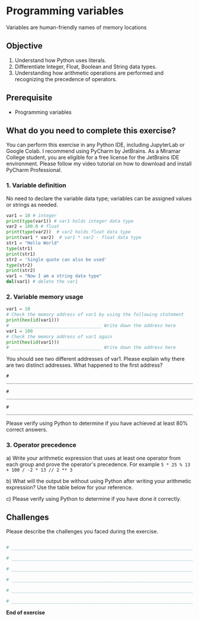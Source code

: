# Programming variables

Variables are human-friendly names of memory locations

## Objective

1. Understand how Python uses literals.
2. Differentiate Integer, Float, Boolean and String data types.
3. Understanding how arithmetic operations are performed and recognizing the precedence of operators.

## Prerequisite

- Programming variables

## What do you need to complete this exercise?

You can perform this exercise in any Python IDE, including JupyterLab or Google Colab.
I recommend using PyCharm by JetBrains. As a Miramar College student, you are eligible for a free license for the JetBrains IDE environment. 
Please follow my video tutorial on how to download and install PyCharm Professional. 

### 1. Variable definition
No need to declare the variable data type; variables can be assigned values or strings as needed.

```python
var1 = 10 # integer
print(type(var1)) # var1 holds integer data type
var2 = 100.0 # float
print(type(var2))  # var2 holds float data type
print(var1 * var2)  # var1 * var2 - float data type
str1 = "Hello World"
type(str1)
print(str1)
str2 = 'Single quote can also be used'
type(str2)
print(str2)
var1 = "Now I am a string data type"
del(var1) # delete the var1
```

### 2. Variable memory usage

```python
var1 = 10
# Check the memory address of var1 by using the following statement
print(hex(id(var1)))
# __________________________________ Write down the address here
var1 = 100
# Check the memory address of var1 again
print(hex(id(var1)))
# __________________________________ Write down the address here
```
You should see two different addresses of var1. Please explain why there are two distinct addresses. What happened to the first address?

```
# ________________________________________________________________________

# ________________________________________________________________________

# ________________________________________________________________________
```

Please verify using Python to determine if you have achieved at least 80% correct answers.

### 3. Operator precedence

a) Write your arithmetic expression that uses at least one operator from each group and prove the operator's precedence. For example ```5 * 25 % 13 + 100 / -2 * 13 // 2 ** 3```

b) What will the output be without using Python after writing your arithmetic expression? Use the table below for your reference.

c) Please verify using Python to determine if you have done it correctly.

## Challenges

Please describe the challenges you faced during the exercise.

```python

# _________________________________________________________________________________________________

# _________________________________________________________________________________________________

# _________________________________________________________________________________________________

# _________________________________________________________________________________________________

# _________________________________________________________________________________________________

# _________________________________________________________________________________________________

```

**End of exercise**


